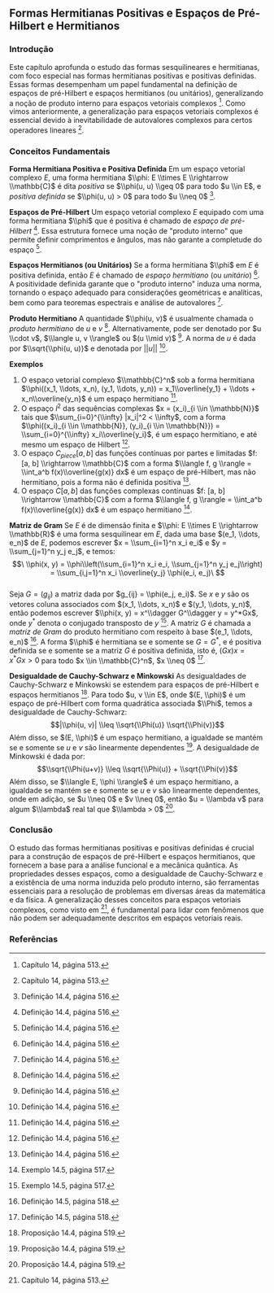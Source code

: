 ## Formas Hermitianas Positivas e Espaços de Pré-Hilbert e Hermitianos

### Introdução
Este capítulo aprofunda o estudo das formas sesquilineares e hermitianas, com foco especial nas formas hermitianas positivas e positivas definidas. Essas formas desempenham um papel fundamental na definição de espaços de pré-Hilbert e espaços hermitianos (ou unitários), generalizando a noção de produto interno para espaços vetoriais complexos [^513]. Como vimos anteriormente, a generalização para espaços vetoriais complexos é essencial devido à inevitabilidade de autovalores complexos para certos operadores lineares [^513].

### Conceitos Fundamentais

**Forma Hermitiana Positiva e Positiva Definida**
Em um espaço vetorial complexo $E$, uma forma hermitiana $\\phi: E \\times E \\rightarrow \\mathbb{C}$ é dita *positiva* se $\\phi(u, u) \\geq 0$ para todo $u \\in E$, e *positiva definida* se $\\phi(u, u) > 0$ para todo $u \\neq 0$ [^516].

**Espaços de Pré-Hilbert**
Um espaço vetorial complexo $E$ equipado com uma forma hermitiana $\\phi$ que é positiva é chamado de *espaço de pré-Hilbert* [^516]. Essa estrutura fornece uma noção de "produto interno" que permite definir comprimentos e ângulos, mas não garante a completude do espaço [^516].

**Espaços Hermitianos (ou Unitários)**
Se a forma hermitiana $\\phi$ em $E$ é positiva definida, então $E$ é chamado de *espaço hermitiano* (ou *unitário*) [^516]. A positividade definida garante que o "produto interno" induza uma norma, tornando o espaço adequado para considerações geométricas e analíticas, bem como para teoremas espectrais e análise de autovalores [^516].

**Produto Hermitiano**
A quantidade $\\phi(u, v)$ é usualmente chamada o *produto hermitiano* de $u$ e $v$ [^516]. Alternativamente, pode ser denotado por $u \\cdot v$, $\\langle u, v \\rangle$ ou $(u \\mid v)$ [^516]. A norma de $u$ é dada por $\\sqrt{\\phi(u, u)}$ e denotada por $||u||$ [^516].

**Exemplos**
1.  O espaço vetorial complexo $\\mathbb{C}^n$ sob a forma hermitiana $\\phi((x_1, \\dots, x_n), (y_1, \\dots, y_n)) = x_1\\overline{y_1} + \\dots + x_n\\overline{y_n}$ é um espaço hermitiano [^516].
2.  O espaço $l^2$ das sequências complexas $x = (x_i)_{i \\in \\mathbb{N}}$ tais que $\\sum_{i=0}^{\\infty} |x_i|^2 < \\infty$, com a forma $\\phi((x_i)_{i \\in \\mathbb{N}}, (y_i)_{i \\in \\mathbb{N}}) = \\sum_{i=0}^{\\infty} x_i\\overline{y_i}$, é um espaço hermitiano, e até mesmo um espaço de Hilbert [^516].
3.  O espaço $C_{piece}[a, b]$ das funções contínuas por partes e limitadas $f: [a, b] \\rightarrow \\mathbb{C}$ com a forma $\\langle f, g \\rangle = \\int_a^b f(x)\\overline{g(x)} dx$ é um espaço de pré-Hilbert, mas não hermitiano, pois a forma não é definida positiva [^516].
4.  O espaço $C[a, b]$ das funções complexas contínuas $f: [a, b] \\rightarrow \\mathbb{C}$ com a forma $\\langle f, g \\rangle = \\int_a^b f(x)\\overline{g(x)} dx$ é um espaço hermitiano [^517].

**Matriz de Gram**
Se $E$ é de dimensão finita e $\\phi: E \\times E \\rightarrow \\mathbb{R}$ é uma forma sesquilinear em $E$, dada uma base $(e_1, \\dots, e_n)$ de $E$, podemos escrever $x = \\sum_{i=1}^n x_i e_i$ e $y = \\sum_{j=1}^n y_j e_j$, e temos:
$$\
\\phi(x, y) = \\phi\\left(\\sum_{i=1}^n x_i e_i, \\sum_{j=1}^n y_j e_j\\right) = \\sum_{i,j=1}^n x_i \\overline{y_j} \\phi(e_i, e_j)\
$$\
Seja $G = (g_{ij})$ a matriz dada por $g_{ij} = \\phi(e_j, e_i)$. Se $x$ e $y$ são os vetores coluna associados com $(x_1, \\dots, x_n)$ e $(y_1, \\dots, y_n)$, então podemos escrever $\\phi(x, y) = x^\\dagger G^\\dagger y = y^*Gx$, onde $y^*$ denota o conjugado transposto de $y$ [^517]. A matriz $G$ é chamada a *matriz de Gram* do produto hermitiano com respeito à base $(e_1, \\dots, e_n)$ [^518]. A forma $\\phi$ é hermitiana se e somente se $G = G^*$, e é positiva definida se e somente se a matriz $G$ é positiva definida, isto é, $(Gx)x = x^*Gx > 0$ para todo $x \\in \\mathbb{C}^n$, $x \\neq 0$ [^518].

**Desigualdade de Cauchy-Schwarz e Minkowski**
As desigualdades de Cauchy-Schwarz e Minkowski se estendem para espaços de pré-Hilbert e espaços hermitianos [^519].
Para todo $u, v \\in E$, onde $(E, \\phi)$ é um espaço de pré-Hilbert com forma quadrática associada $\\Phi$, temos a desigualdade de Cauchy-Schwarz:
$$|\\phi(u, v)| \\leq \\sqrt{\\Phi(u)} \\sqrt{\\Phi(v)}$$
Além disso, se $(E, \\phi)$ é um espaço hermitiano, a igualdade se mantém se e somente se $u$ e $v$ são linearmente dependentes [^519].
A desigualdade de Minkowski é dada por:
$$\\sqrt{\\Phi(u+v)} \\leq \\sqrt{\\Phi(u)} + \\sqrt{\\Phi(v)}$$
Além disso, se $\\langle E, \\phi \\rangle$ é um espaço hermitiano, a igualdade se mantém se e somente se $u$ e $v$ são linearmente dependentes, onde em adição, se $u \\neq 0$ e $v \\neq 0$, então $u = \\lambda v$ para algum $\\lambda$ real tal que $\\lambda > 0$ [^519].

### Conclusão
O estudo das formas hermitianas positivas e positivas definidas é crucial para a construção de espaços de pré-Hilbert e espaços hermitianos, que fornecem a base para a análise funcional e a mecânica quântica. As propriedades desses espaços, como a desigualdade de Cauchy-Schwarz e a existência de uma norma induzida pelo produto interno, são ferramentas essenciais para a resolução de problemas em diversas áreas da matemática e da física. A generalização desses conceitos para espaços vetoriais complexos, como visto em [^513], é fundamental para lidar com fenômenos que não podem ser adequadamente descritos em espaços vetoriais reais.

### Referências
[^513]: Capítulo 14, página 513.
[^516]: Definição 14.4, página 516.
[^517]: Exemplo 14.5, página 517.
[^518]: Definição 14.5, página 518.
[^519]: Proposição 14.4, página 519.
<!-- END -->